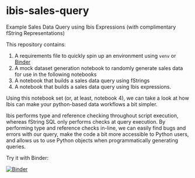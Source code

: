 # ibis-sales-query
Example Sales Data Query using Ibis Expressions (with complimentary fString Representations)

This repository contains:

1. A requirements file to quickly spin up an environment using `venv` or [Binder](https://mybinder.org/)
2. A mock dataset generation notebook to randomly generate sales data for use in the following notebooks
3. A notebook that builds a sales data query using fStrings
4. A notebook that builds a sales data query using Ibis expressions.

Using this notebook set (or, at least, notebook 4), we can take a look at how Ibis can make your python-based data workflows a bit simpler.

Ibis performs type and reference checking throughout script execution, whereas fString SQL only performs checks at query execution.
By performing type and reference checks in-line, we can easily find bugs and errors with our query,
make the code a bit more accessible to Python users,
and allows us to use Python objects when programmatically generating queries.

Try it with Binder:

[![Binder](https://mybinder.org/badge_logo.svg)](https://mybinder.org/v2/gh/p-a-a-a-trick/ibis-sales-query/HEAD)
